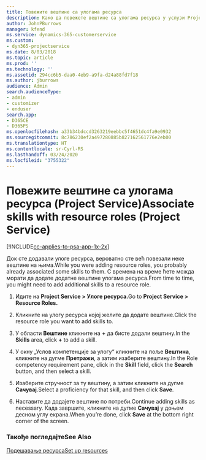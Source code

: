```yaml
---
title: Повежите вештине са улогама ресурса
description: Како да повежете вештине са улогама ресурса у услузи Project Service
author: JohnPBurrows
manager: kfend
ms.service: dynamics-365-customerservice
ms.custom:
- dyn365-projectservice
ms.date: 8/03/2018
ms.topic: article
ms.prod: ''
ms.technology: ''
ms.assetid: 294cc6b5-daa0-4eb9-a9fa-d24a88fd7f18
ms.author: jburrows
audience: Admin
search.audienceType:
- admin
- customizer
- enduser
search.app:
- D365CE
- D365PS
ms.openlocfilehash: a33b34bdccd3263219eebbc5f4651dc4fa9e0932
ms.sourcegitcommit: 8c786230ef2a497280885b827162561776e2eb00
ms.translationtype: HT
ms.contentlocale: sr-Cyrl-RS
ms.lasthandoff: 03/24/2020
ms.locfileid: "3755322"
---
```

# <a name="associate-skills-with-resource-roles-project-service"></a><span data-ttu-id="b810f-103">Повежите вештине са улогама ресурса (Project Service)</span><span class="sxs-lookup"><span data-stu-id="b810f-103">Associate skills with resource roles (Project Service)</span></span>

[!INCLUDE[cc-applies-to-psa-app-1x-2x](../includes/cc-applies-to-psa-app-1x-2x.md)]

<span data-ttu-id="b810f-104">Док сте додавали улоге ресурса, вероватно сте већ повезали неке вештине на њима.</span><span class="sxs-lookup"><span data-stu-id="b810f-104">While you were adding resource roles, you probably already associated some skills to them.</span></span> <span data-ttu-id="b810f-105">С времена на време ћете можда морати да додате додатне вештине улогама ресурса.</span><span class="sxs-lookup"><span data-stu-id="b810f-105">From time to time, you might need to add additional skills to a resource role.</span></span>  
  
1.  <span data-ttu-id="b810f-106">Идите на **Project Service > Улоге ресурса.**</span><span class="sxs-lookup"><span data-stu-id="b810f-106">Go to **Project Service > Resource Roles.**</span></span>  
  
2.  <span data-ttu-id="b810f-107">Кликните на улогу ресурса којој желите да додате вештине.</span><span class="sxs-lookup"><span data-stu-id="b810f-107">Click the resource role you want to add skills to.</span></span>  
  
3.  <span data-ttu-id="b810f-108">У области **Вештине** кликните на **+** да бисте додали вештину.</span><span class="sxs-lookup"><span data-stu-id="b810f-108">In the **Skills** area, click **+** to add a skill.</span></span>  
  
4.  <span data-ttu-id="b810f-109">У окну „Услов компетенције за улогу“ кликните на поље **Вештина**, кликните на дугме **Претражи**, а затим изаберите вештину.</span><span class="sxs-lookup"><span data-stu-id="b810f-109">In the Role competency requirement pane, click in the **Skill** field, click the **Search** button,  and then select a skill.</span></span>  
  
5.  <span data-ttu-id="b810f-110">Изаберите стручност за ту вештину, а затим кликните на дугме **Сачувај**.</span><span class="sxs-lookup"><span data-stu-id="b810f-110">Select a proficiency for that skill, and then click **Save**.</span></span>  
  
6.  <span data-ttu-id="b810f-111">Наставите да додајете вештине по потреби.</span><span class="sxs-lookup"><span data-stu-id="b810f-111">Continue adding skills as necessary.</span></span> <span data-ttu-id="b810f-112">Када завршите, кликните на дугме **Сачувај** у доњем десном углу екрана.</span><span class="sxs-lookup"><span data-stu-id="b810f-112">When you’re done, click **Save** at the bottom right corner of the screen.</span></span>  
  
### <a name="see-also"></a><span data-ttu-id="b810f-113">Такође погледајте</span><span class="sxs-lookup"><span data-stu-id="b810f-113">See Also</span></span>  
 [<span data-ttu-id="b810f-114">Подешавање ресурса</span><span class="sxs-lookup"><span data-stu-id="b810f-114">Set up resources</span></span>](../project-service/set-up-resources.md)

